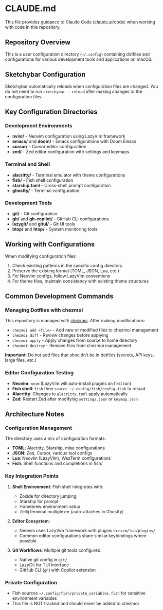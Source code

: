 # CLAUDE.md

This file provides guidance to Claude Code (claude.ai/code) when working with code in this repository.

## Repository Overview

This is a user configuration directory (`~/.config`) containing dotfiles and configurations for various development tools and applications on macOS.

## Sketchybar Configuration

Sketchybar automatically reloads when configuration files are changed. You do not need to run `sketchybar --reload` after making changes to the configuration files.

## Key Configuration Directories

### Development Environments

- **nvim/** - Neovim configuration using LazyVim framework
- **emacs/** and **doom/** - Emacs configurations with Doom Emacs
- **cursor/** - Cursor editor configuration
- **zed/** - Zed editor configuration with settings and keymaps

### Terminal and Shell

- **alacritty/** - Terminal emulator with theme configurations
- **fish/** - Fish shell configuration
- **starship.toml** - Cross-shell prompt configuration
- **ghostty/** - Terminal configuration

### Development Tools

- **git/** - Git configuration
- **gh/** and **gh-copilot/** - GitHub CLI configurations
- **lazygit/** and **gitui/** - Git UI tools
- **btop/** and **htop/** - System monitoring tools

## Working with Configurations

When modifying configuration files:

1. Check existing patterns in the specific config directory
2. Preserve the existing format (TOML, JSON, Lua, etc.)
3. For Neovim configs, follow LazyVim conventions
4. For theme files, maintain consistency with existing theme structures

## Common Development Commands

### Managing Dotfiles with chezmoi

This repository is managed with [chezmoi](https://www.chezmoi.io/). After making modifications:

- `chezmoi add <file>` - Add new or modified files to chezmoi management
- `chezmoi diff` - Review changes before applying
- `chezmoi apply` - Apply changes from source to home directory
- `chezmoi destroy` - Remove files from chezmoi management

**Important**: Do not add files that shouldn't be in dotfiles (secrets, API keys, large files, etc.)

### Editor Configuration Testing

- **Neovim**: `nvim` (LazyVim will auto-install plugins on first run)
- **Fish shell**: `fish` then `source ~/.config/fish/config.fish` to reload
- **Alacritty**: Changes to `alacritty.toml` apply automatically
- **Zed**: Restart Zed after modifying `settings.json` or `keymap.json`

## Architecture Notes

### Configuration Management

The directory uses a mix of configuration formats:
- **TOML**: Alacritty, Starship, mise configurations
- **JSON**: Zed, Cursor, various tool configs
- **Lua**: Neovim (LazyVim), WezTerm configurations
- **Fish**: Shell functions and completions in fish/

### Key Integration Points

1. **Shell Environment**: Fish shell integrates with:
   - Zoxide for directory jumping
   - Starship for prompt
   - Homebrew environment setup
   - Zellij terminal multiplexer (auto-attaches in Ghostty)

2. **Editor Ecosystem**: 
   - Neovim uses LazyVim framework with plugins in `nvim/lua/plugins/`
   - Common editor configurations share similar keybindings where possible

3. **Git Workflows**: Multiple git tools configured:
   - Native git config in `git/`
   - LazyGit for TUI interface
   - GitHub CLI (`gh`) with Copilot extension

### Private Configuration

- Fish sources `~/.config/fish/private_variables.fish` for sensitive environment variables
- This file is NOT tracked and should never be added to chezmoi
